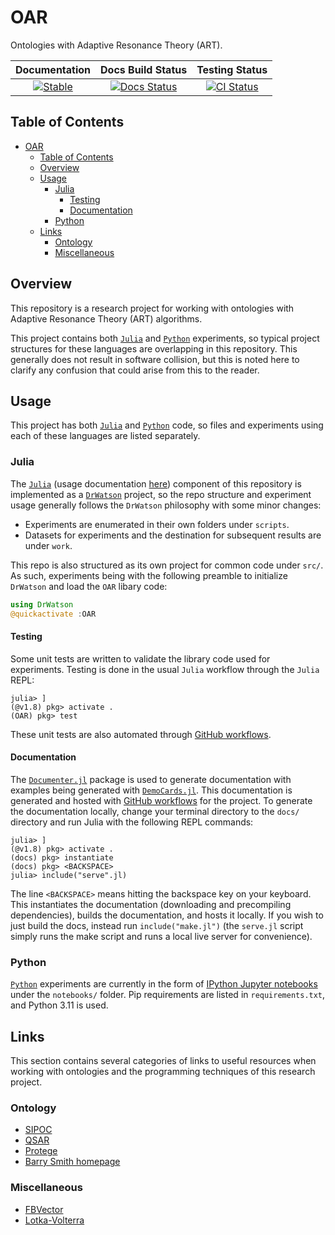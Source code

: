 # OAR

Ontologies with Adaptive Resonance Theory (ART).

| **Documentation** | **Docs Build Status**|  **Testing Status** |
|:-----------------:|:--------------------:|:-------------------:|
| [![Stable][docs-img]][docs-url] | [![Docs Status][doc-status-img]][doc-status-url] | [![CI Status][ci-img]][ci-url]  |

[doc-status-img]: https://github.com/AP6YC/OAR/actions/workflows/Documentation.yml/badge.svg
[doc-status-url]: https://github.com/AP6YC/OAR/actions/workflows/Documentation.yml

[docs-img]: https://img.shields.io/badge/docs-blue.svg
[docs-url]: https://AP6YC.github.io/OAR/

<!-- [docs-dev-img]: https://img.shields.io/badge/docs-dev-blue.svg
[docs-dev-url]: https://AP6YC.github.io/OAR/dev -->

[ci-img]: https://github.com/AP6YC/OAR/workflows/CI/badge.svg
[ci-url]: https://github.com/AP6YC/OAR/actions?query=workflow%3ACI



## Table of Contents

- [OAR](#oar)
  - [Table of Contents](#table-of-contents)
  - [Overview](#overview)
  - [Usage](#usage)
    - [Julia](#julia)
      - [Testing](#testing)
      - [Documentation](#documentation)
    - [Python](#python)
  - [Links](#links)
    - [Ontology](#ontology)
    - [Miscellaneous](#miscellaneous)

[1]: https://julialang.org/
[2]: https://www.python.org/
[3]: https://docs.julialang.org/en/v1/
[4]: https://juliadynamics.github.io/DrWatson.jl/dev/
[5]: https://jupyter.org/
[6]: https://docs.github.com/en/actions/using-workflows
[7]: https://documenter.juliadocs.org/stable/
[8]: https://democards.juliadocs.org/stable/

## Overview

This repository is a research project for working with ontologies with Adaptive Resonance Theory (ART) algorithms.

This project contains both [`Julia`][1] and [`Python`][2] experiments, so typical project structures for these languages are overlapping in this repository.
This generally does not result in software collision, but this is noted here to clarify any confusion that could arise from this to the reader.

## Usage

This project has both [`Julia`][1] and [`Python`][2] code, so files and experiments using each of these languages are listed separately.

### Julia

The [`Julia`][1] (usage documentation [here][3]) component of this repository is implemented as a [`DrWatson`][4] project, so the repo structure and experiment usage generally follows the `DrWatson` philosophy with some minor changes:

- Experiments are enumerated in their own folders under `scripts`.
- Datasets for experiments and the destination for subsequent results are under `work`.

This repo is also structured as its own project for common code under `src/`.
As such, experiments being with the following preamble to initialize `DrWatson` and load the `OAR` libary code:

```julia
using DrWatson
@quickactivate :OAR
```

#### Testing

Some unit tests are written to validate the library code used for experiments.
Testing is done in the usual `Julia` workflow through the `Julia` REPL:

```julia-repl
julia> ]
(@v1.8) pkg> activate .
(OAR) pkg> test
```

These unit tests are also automated through [GitHub workflows][6].

#### Documentation

The [`Documenter.jl`][7] package is used to generate documentation with examples being generated with [`DemoCards.jl`][8].
This documentation is generated and hosted with [GitHub workflows][6] for the project.
To generate the documentation locally, change your terminal directory to the `docs/` directory and run Julia with the following REPL commands:

```julia-repl
julia> ]
(@v1.8) pkg> activate .
(docs) pkg> instantiate
(docs) pkg> <BACKSPACE>
julia> include("serve".jl)
```

The line `<BACKSPACE>` means hitting the backspace key on your keyboard.
This instantiates the documentation (downloading and precompiling dependencies), builds the documentation, and hosts it locally.
If you wish to just build the docs, instead run `include("make.jl")` (the `serve.jl` script simply runs the make script and runs a local live server for convenience).

### Python

[`Python`][2] experiments are currently in the form of [IPython Jupyter notebooks][5] under the `notebooks/` folder.
Pip requirements are listed in `requirements.txt`, and Python 3.11 is used.

## Links

This section contains several categories of links to useful resources when working with ontologies and the programming techniques of this research project.

### Ontology

- [SIPOC](https://www.wikiwand.com/en/SIPOC)
- [QSAR](https://www.wikiwand.com/en/Quantitative_structure%E2%80%93activity_relationship)
- [Protege](https://protege.stanford.edu/)
- [Barry Smith homepage](http://ontology.buffalo.edu/smith/)

### Miscellaneous

- [FBVector](https://github.com/facebook/folly/blob/main/folly/docs/FBVector.md)
- [Lotka-Volterra](https://www.wikiwand.com/en/Lotka%E2%80%93Volterra_equations)
